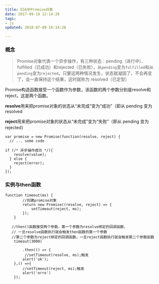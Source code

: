 ```yaml
---
title: ES6中Promise对象
date: 2017-09-19 12:14:28
tags:
- js
updated: 2018-07-09 16:14:28

---
```




### 概念

> Promise对象代表一个异步操作，有三种状态：pending（进行中）、fulfilled（已成功）和rejected（已失败），从`pending`变为`fulfilled`和从`pending`变为`rejected`。只要这两种情况发生，状态就凝固了，不会再变了，会一直保持这个结果，这时就称为
> resolved（已定型）
<!-- more -->
Promise构造函数接受一个函数作为参数，该函数的两个参数分别是resolve和reject，这是两个函数。

**resolve**用来把promise对象的状态从“未完成”变为“成功”（即从 pending 变为 resolved

**reject**用来把promise对象的状态从“未完成”变为“失败”（即从 pending 变为 rejected）

    var promise = new Promise(function(resolve, reject) {
      // ... some code

    if (/* 异步操作成功 */){
        resolve(value);
      } else {
        reject(error);
      }
    });

### **实例与then函数**

    function timeout(ms) {
            //创建promise对象
            return new Promise((resolve, reject) => {
                setTimeout(reject, ms);
            });
        }

       //then()函数接受两个参数，第一个参数为resolve绑定的回调函数，
       // 一旦resolve函数执行就会触发then函数的第一个参数
       //第二个参数为reject绑定的回调函数，一旦reject函数执行就会触发第二个参数函数
        timeout(3000)
            
            .then(() => {
             //setTimeout(resolve, ms);触发
            alert('ok');
        },() =>{
            //setTimeout(reject, ms);触发
            alert('erro')
        });




